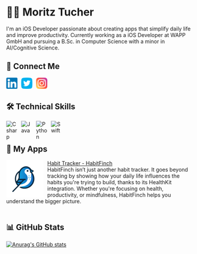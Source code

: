 # 👨‍💻 Moritz Tucher

I'm an iOS Developer passionate about creating apps that simplify daily life and improve productivity. Currently working as a iOS Developer at WAPP GmbH and pursuing a B.Sc. in Computer Science with a minor in AI/Cognitive Science.

## 🤝 Connect Me

<a href="https://www.linkedin.com/in/moritztucher/"><img align="left" src="https://raw.githubusercontent.com/moritztucher/moritztucher/main/images/linkedin.png" alt="Moritz Tucher | LinkedIn" width="30px" style="padding-right:10px;" /></a>
<a href="https://x.com/moritztucher"><img align="left" src="https://raw.githubusercontent.com/moritztucher/moritztucher/main/images/twitter.png" alt="Moritz Tucher | Twitter" width="30px" style="padding-right:10px;" /></a>
<a href="https://instagram.com/moritztucher"><img align="left" src="https://raw.githubusercontent.com/moritztucher/moritztucher/main/images/instagram.png" alt="Moritz Tucher | Instagram" width="30px" style="padding-right:10px;" /></a>
</br></br>

## 🛠️ Technical Skills
<img align="left" alt="Csharp" width="30px" style="padding-right:10px;" src='https://cdn.jsdelivr.net/gh/devicons/devicon/icons/csharp/csharp-original.svg'>
<img align="left" alt="Java" width="30px" style="padding-right:10px;" src='https://cdn.jsdelivr.net/gh/devicons/devicon/icons/java/java-original.svg'>
<img align="left" alt="Python" width="30px" style="padding-right:10px;" src='https://cdn.jsdelivr.net/gh/devicons/devicon/icons/python/python-original.svg'>
<img align="left" alt="Swift" width="30px" style="padding-right:10px;" src='https://cdn.jsdelivr.net/gh/devicons/devicon/icons/swift/swift-original.svg'>
<br /><br />

<!-- 
![Top Langs](https://github-readme-stats.vercel.app/api/top-langs/?username=moritztucher&theme=github_dark&layout=compact)
-->

## 📱 My Apps
<a href="https://apps.apple.com/app/id6504585005"><img align="left" src="https://raw.githubusercontent.com/moritztucher/moritztucher/main/images/habitfinch.png" alt="Habit Tracker - HabitFinch" width="100px" style="padding-right:10px;" />Habit Tracker - HabitFinch</a> 
</br>HabitFinch isn’t just another habit tracker. It goes beyond tracking by showing how your daily life influences the habits you're trying to build, thanks to its HealthKit integration. Whether you're focusing on health, productivity, or mindfulness, HabitFinch helps you understand the bigger picture.
</br></br>


<!-- 
## 📗 Own Projects
[![Readme Card](https://github-readme-stats.vercel.app/api/pin/?username=moritztucher&repo=RSS-Feed-Reader&show_owner=true&theme=github_dark)](https://github.com/moritztucher/RSS-Feed-Reader)

## 📙 Other
[![Readme Card](https://github-readme-stats.vercel.app/api/pin/?username=moritztucher&repo=iOS-Conferences-2025&show_owner=true&theme=github_dark)]([https://github.com/moritztucher/RSS-Feed-Reader](https://github.com/moritztucher/iOS-Conferences-2025))

## 📙 Open-Source Contribution
Coming Soon

## 📘 Learning Repros
[![Readme Card](https://github-readme-stats.vercel.app/api/pin/?username=moritztucher&repo=100DaysOfSwiftUI&show_owner=true&theme=github_dark)](https://github.com/moritztucher/100Days-of-SwiftUI)
-->

## 📊 GitHub Stats
[![Anurag's GitHub stats](https://github-readme-stats.vercel.app/api?username=moritztucher&theme=github_dark&show_icons=true)](https://github.com/moritztucher) 


<!-- 
### Commands for Links (GitHub Stats and Readme Card)
&show_icons=true
&show_owner=true
&theme=github_dark

### Links 
https://github.com/devicons/devicon/tree/v2.15.1/icons
https://github.com/DenverCoder1/
https://github.com/anuraghazra/github-readme-stats
-->

